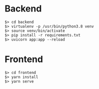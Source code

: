 Backend
=======

```
$> cd backend
$> virtualenv -p /usr/bin/python3.8 venv
$> source venv/bin/activate
$> pip install -r requirements.txt
$> uvicorn app:app --reload
```

Frontend
========

```
$> cd frontend
$> yarn install
$> yarn serve
```
